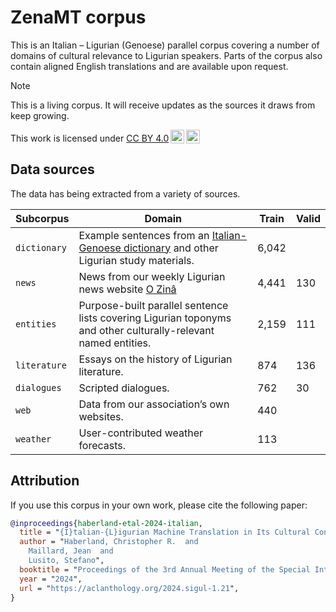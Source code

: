 # ZenaMT corpus

This is an Italian – Ligurian (Genoese) parallel corpus covering a number of domains of cultural relevance to Ligurian speakers. Parts of the corpus also contain aligned English translations and are available upon request.

> [!NOTE]
> This is a living corpus. It will receive updates as the sources it draws from keep growing.

<p xmlns:cc="http://creativecommons.org/ns#" >This work is licensed under <a href="http://creativecommons.org/licenses/by/4.0/?ref=chooser-v1" target="_blank" rel="license noopener noreferrer" style="display:inline-block;">CC BY 4.0<img style="height:22px!important;margin-left:3px;vertical-align:text-bottom;" src="https://mirrors.creativecommons.org/presskit/icons/cc.svg?ref=chooser-v1"><img style="height:22px!important;margin-left:3px;vertical-align:text-bottom;" src="https://mirrors.creativecommons.org/presskit/icons/by.svg?ref=chooser-v1"></a></p>

## Data sources

The data has being extracted from a variety of sources.


| Subcorpus     | Domain | Train | Valid |
|---------------|--------|-------|-------|
| `dictionary`  | Example sentences from an [Italian-Genoese dictionary](https://conseggio-ligure.org/en/dictionary/deize/) and other Ligurian study materials. | 6,042 |
| `news`        | News from our weekly Ligurian news website [O Zinâ](https://www.ozina.org) | 4,441 | 130 |
| `entities`    | Purpose-built parallel sentence lists covering Ligurian toponyms and other culturally-relevant named entities. | 2,159 | 111 |
| `literature`  | Essays on the history of Ligurian literature. | 874 | 136 |
| `dialogues`   | Scripted dialogues. | 762 | 30 |
| `web`         | Data from our association’s own websites. | 440 | |
| `weather`     | User-contributed weather forecasts. | 113 | |

## Attribution

If you use this corpus in your own work, please cite the following paper:
```bibtex
@inproceedings{haberland-etal-2024-italian,
  title = "{I}talian-{L}igurian Machine Translation in Its Cultural Context",
  author = "Haberland, Christopher R.  and
    Maillard, Jean  and
    Lusito, Stefano",
  booktitle = "Proceedings of the 3rd Annual Meeting of the Special Interest Group on Under-resourced Languages @ LREC-COLING 2024",
  year = "2024",
  url = "https://aclanthology.org/2024.sigul-1.21",
}
```
